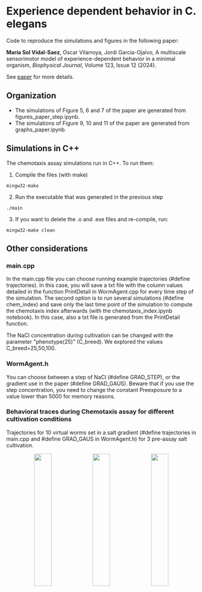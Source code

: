 # Experience dependent behavior in C. elegans
Code to reproduce the simulations and figures in the following paper:

**María Sol Vidal-Saez**, Oscar Vilarroya, Jordi Garcia-Ojalvo, A multiscale sensorimotor model of experience-dependent behavior in a minimal organism, *Biophysical Journal*, Volume 123, Issue 12 (2024).

See [paper](https://www.sciencedirect.com/science/article/abs/pii/S0006349524003229) for more details. 

## Organization

 - The simulations of Figure 5, 6 and 7 of the paper are generated from figures_paper_step.ipynb.
 - The simulations of Figure 9, 10 and 11 of the paper are generated from graphs_paper.ipynb.

## Simulations in C++
The chemotaxis assay simulations run in C++. To run them:

1. Compile the files (with make)

```
mingw32-make
```

2. Run the executable that was generated in the previous step

```
./main
```

3. If you want to delete the .o and .exe files and re-compile, run:

```
mingw32-make clean
```

## Other considerations

### main.cpp
In the main.cpp file you can choose running example trajectories (#define trajectories). In this case, you will save a txt file with the column values detailed in the function PrintDetail in WormAgent.cpp for every time step of the simulation. The second option is to run several simulations (#define chem_index) and save only the last time point of the simulation to compute the chemotaxis index afterwards (with the chemotaxis_index.ipynb notebook). In this case, also a txt file is generated from the PrintDetail function.
 
The NaCl concentration during cultivation can be changed with the parameter "phenotype(25)" (C_breed). We explored the values C_breed=25,50,100.

### WormAgent.h
You can choose between a step of NaCl (#define GRAD_STEP), or the gradient use in the paper (#define GRAD_GAUS). Beware that if you use the step concentration, you need to change the constant Preexposure to a value lower than 5000 for memory reasons.

### Behavioral traces during Chemotaxis assay for different cultivation conditions
Trajectories for 10 virtual worms set in a salt gradient (#define trajectories in main.cpp and #define GRAD_GAUS in WormAgent.h) for 3 pre-assay salt cultivation. 
<p align="center">
  <img src="https://github.com/user-attachments/assets/c1250645-819e-497e-81d1-8215c16c1705" width="30%">
  <img src="https://github.com/user-attachments/assets/196b5509-7505-4f43-9cfb-7b161a874bca" width="30%">
  <img src="https://github.com/user-attachments/assets/90771474-33e9-4b00-acd3-6670e1c5eafc" width="30%">
</p>








